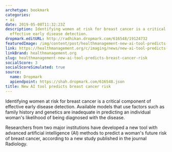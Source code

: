 ```yaml
---
archetype: bookmark
categories:
- ai
date: 2019-05-08T11:32:23Z
description: Identifying women at risk for breast cancer is a critical component of
  effective early disease detection.
dropmark.editURL: http://radhikan.dropmark.com/616548/19124732
featuredImage: /img/content/post/healthmanagement-new-ai-tool-predicts-breast-cancer-risk.jpg
link: https://healthmanagement.org/c/imaging/news/new-ai-tool-predicts-breast-cancer-risk
linkBrand: healthmanagement.org
slug: healthmanagement-new-ai-tool-predicts-breast-cancer-risk
socialScore: 3
socialScoreSimulated: true
source:
  name: Dropmark
  apiendpoint: https://shah.dropmark.com/616548.json
title: New AI tool predicts breast cancer risk
---
```

Identifying women at risk for breast cancer is a critical component of effective early disease detection. Available models that use factors such as family history and genetics are inadequate in predicting an individual woman's likelihood of being diagnosed with the disease.

Researchers from two major institutions have developed a new tool with advanced artificial intelligence (AI) methods to predict a woman's future risk of breast cancer, according to a new study published in the journal Radiology.
